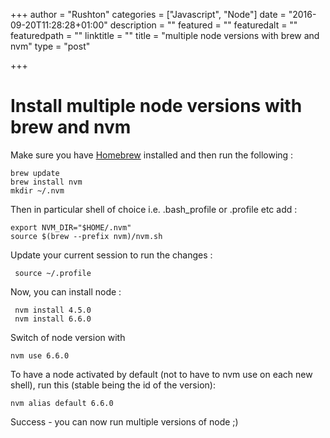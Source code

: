 +++
author = "Rushton"
categories = ["Javascript", "Node"]
date = "2016-09-20T11:28:28+01:00"
description = ""
featured = ""
featuredalt = ""
featuredpath = ""
linktitle = ""
title = "multiple node versions with brew and nvm"
type = "post"

+++



# Install multiple node versions with brew and nvm

Make sure you have [Homebrew](http://brew.sh/) installed and then run the following : 

    brew update
    brew install nvm
    mkdir ~/.nvm
    
    
Then in particular shell of choice i.e. .bash_profile or .profile etc add : 
    
    export NVM_DIR="$HOME/.nvm"
    source $(brew --prefix nvm)/nvm.sh
    
    
Update your current session to run the changes : 
     
     source ~/.profile 
     
Now, you can install node :
     
     nvm install 4.5.0
     nvm install 6.6.0
     
Switch of node version with 

    nvm use 6.6.0
     
To have a node activated by default (not to have to nvm use on each new shell), run this (stable being the id of the version):

    nvm alias default 6.6.0
    
Success - you can now run multiple versions of node ;)  